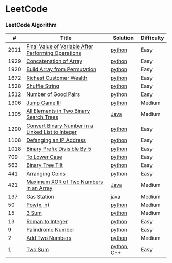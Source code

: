 LeetCode
========

### LeetCode Algorithm

| #    | Title                                                                                                                                 | Solution                                                                                                                      | Difficulty   |
|------|---------------------------------------------------------------------------------------------------------------------------------------|-------------------------------------------------------------------------------------------------------------------------------|--------------|
| 2011 | [Final Value of Variable After Performing Operations](https://leetcode.com/problems/final-value-of-variable-after-performing-operations/) | [python](Algorithms/python/FinalValueOfVariableAfterPerformingOperations/FinalValueofVariableAfterPerformingOperations.py)    | Easy         |                                                                            
| 1929 | [Concatenation of Array](https://leetcode.com/problems/concatenation-of-array/)                                                       | [python](Algorithms/python/ConcatenationOfArray/ConcatenationOfArray.py)                                                      | Easy         |
| 1920 | [Build Array from Permutation](https://leetcode.com/problems/build-array-from-permutation/)                                           | [python](Algorithms/python/BuildArrayfromPermutation/BuildArrayfromPermutation.py)                                            | Easy         |
| 1672 | [Richest Customer Wealth](https://leetcode.com/problems/richest-customer-wealth)                                                      | [python](Algorithms/python/RichestCustomerWealth/RichestCustomerWealth.py)                                                    | Easy         |
| 1528 | [Shuffle String](https://leetcode.com/problems/shuffle-string)                                                                        | [python]()                                                                                                                    | Easy         |
| 1512 | [Number of Good Pairs](https://leetcode.com/problems/number-of-good-pairs)                                                            | [python]()                                                                                                                    | Easy         |
| 1306 | [Jump Game III](https://leetcode.com/problems/jump-game-iii)                                                                          | [python](Algorithms/python/JumpGameIII/JumpGameIII.py)                                                                        | Medium       |                                                                        
| 1305 | [All Elements in Two Binary Search Trees](https://leetcode.com/problems/all-elements-in-two-binary-search-trees)                      | [Java](Algorithms/Java/All_Elements_in_Two_Binary_Search_Trees.java)                                                          | Medium       |
| 1290 | [Convert Binary Number in a Linked List to Integer](https://leetcode.com/problems/convert-binary-number-in-a-linked-list-to-integer/) | [python](Algorithms/python/1290.ConvertBinaryNumberinaLinkedListtoInteger.py)                                                 | Easy         |
| 1108 | [Defanging an IP Address](https://leetcode.com/problems/defanging-an-ip-address)                                                      | [python](Algorithms/python/DefanginganIPAddress/DefangingAnIPAddress.py)                                                      | Easy         |
| 1018 | [Binary Prefix Divisible By 5](https://leetcode.com/problems/binary-prefix-divisible-by-5/)                                           | [python](Algorithms/python/BinaryPrefixDivisibleBy5/BinaryPrefixDivisibleBy5.py)                                              | Easy         |    
| 709  | [To Lower Case](https://leetcode.com/problems/to-lower-case)                                                                          | [python](Algorithms/python/ToLowerCase/ToLowerCase.py)                                                                        | Easy         |
| 563  | [Binary Tree Tilt](https://leetcode.com/problems/binary-tree-tilt)                                                                    | [python](Algorithms/python/BinaryTreeTilt/BinaryTreeTilt.py)                                                                  | Easy         |
| 441  | [Arranging Coins](https://leetcode.com/problems/arranging-coins/)                                                                     | [python](Algorithms/python/441-arranging-coins.py)                                                                            | Easy         |
| 421  | [Maximum XOR of Two Numbers in an Array](https://leetcode.com/problems/maximum-xor-of-two-numbers-in-an-array/)                       | [Java](Algorithms/Java/Maximum_XOR_of_Two_Numbers_in_an_Array.java)                                                           | Medium       |
| 137  | [Gas Station](https://leetcode.com/problems/gas-station/)                                                                             | [java](Algorithms/Java/Gas_Station.java)                                                                                      | Medium       | 
| 50   | [Pow(x, n)](https://leetcode.com/problems/powx-n)                                                                                     | [python](Algorithms/python/Pow(x,n)/pow(x,n).py)                                                                              | Medium       |
| 15   | [3 Sum](https://leetcode.com/problems/3sum/)                                                                                          | [python](Algorithms/python/3Sum.py)                                                                                           | Medium       |
| 13   | [Roman to Integer](https://leetcode.com/problems/roman-to-integer/)                                                                   | [python](Algorithms/python/RomanToInteger/roman2integer.py)                                                                   | Easy         |
| 9    | [Palindrome Number](https://leetcode.com/problems/palindrome-number)                                                                  | [python](Algorithms/python/PalindromeNumber/PalindromeNumber.py)                                                              | Easy         |
| 2    | [Add Two Numbers](https://leetcode.com/problems/add-two-numbers/)                                                                     | [python](Algorithms/python/AddTwoNumbers/AddTwoNumbers.py)                                                                    | Medium       |
| 1    | [Two Sum](https://leetcode.com/problems/two-sum/)                                                                                     | [python](Algorithms/python/TwoSum/Two_Sum.py), [C++](Algorithms/C++/TwoSum/twoSum.cpp)                                        | Easy         | 

 


 
